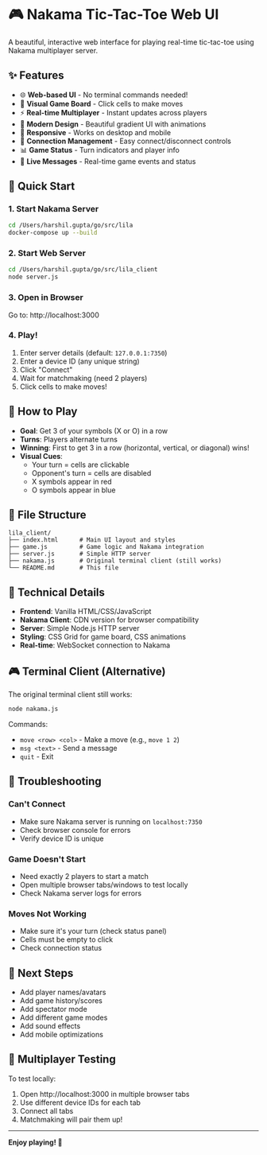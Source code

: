 # 🎮 Nakama Tic-Tac-Toe Web UI

A beautiful, interactive web interface for playing real-time tic-tac-toe using Nakama multiplayer server.

## ✨ Features

- 🌐 **Web-based UI** - No terminal commands needed!
- 🎯 **Visual Game Board** - Click cells to make moves
- ⚡ **Real-time Multiplayer** - Instant updates across players
- 🎨 **Modern Design** - Beautiful gradient UI with animations
- 📱 **Responsive** - Works on desktop and mobile
- 🔌 **Connection Management** - Easy connect/disconnect controls
- 📊 **Game Status** - Turn indicators and player info
- 💬 **Live Messages** - Real-time game events and status

## 🚀 Quick Start

### 1. Start Nakama Server
```bash
cd /Users/harshil.gupta/go/src/lila
docker-compose up --build
```

### 2. Start Web Server
```bash
cd /Users/harshil.gupta/go/src/lila_client
node server.js
```

### 3. Open in Browser
Go to: http://localhost:3000

### 4. Play!
1. Enter server details (default: `127.0.0.1:7350`)
2. Enter a device ID (any unique string)
3. Click "Connect"
4. Wait for matchmaking (need 2 players)
5. Click cells to make moves!

## 🎯 How to Play

- **Goal**: Get 3 of your symbols (X or O) in a row
- **Turns**: Players alternate turns
- **Winning**: First to get 3 in a row (horizontal, vertical, or diagonal) wins!
- **Visual Cues**: 
  - Your turn = cells are clickable
  - Opponent's turn = cells are disabled
  - X symbols appear in red
  - O symbols appear in blue

## 📁 File Structure

```
lila_client/
├── index.html      # Main UI layout and styles
├── game.js         # Game logic and Nakama integration  
├── server.js       # Simple HTTP server
├── nakama.js       # Original terminal client (still works)
└── README.md       # This file
```

## 🔧 Technical Details

- **Frontend**: Vanilla HTML/CSS/JavaScript
- **Nakama Client**: CDN version for browser compatibility
- **Server**: Simple Node.js HTTP server
- **Styling**: CSS Grid for game board, CSS animations
- **Real-time**: WebSocket connection to Nakama

## 🎮 Terminal Client (Alternative)

The original terminal client still works:
```bash
node nakama.js
```

Commands:
- `move <row> <col>` - Make a move (e.g., `move 1 2`)
- `msg <text>` - Send a message
- `quit` - Exit

## 🐛 Troubleshooting

### Can't Connect
- Make sure Nakama server is running on `localhost:7350`
- Check browser console for errors
- Verify device ID is unique

### Game Doesn't Start
- Need exactly 2 players to start a match
- Open multiple browser tabs/windows to test locally
- Check Nakama server logs for errors

### Moves Not Working
- Make sure it's your turn (check status panel)
- Cells must be empty to click
- Check connection status

## 🚀 Next Steps

- Add player names/avatars
- Add game history/scores
- Add spectator mode
- Add different game modes
- Add sound effects
- Add mobile optimizations

## 🤝 Multiplayer Testing

To test locally:
1. Open http://localhost:3000 in multiple browser tabs
2. Use different device IDs for each tab
3. Connect all tabs
4. Matchmaking will pair them up!

---

**Enjoy playing! 🎉**